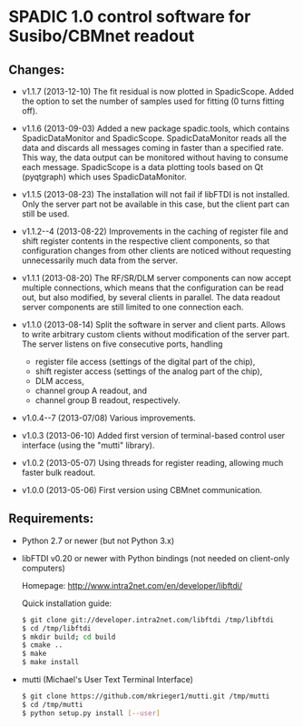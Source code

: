 # SPADIC 1.0 control software for Susibo/CBMnet readout

## Changes:

* v1.1.7 (2013-12-10)
  The fit residual is now plotted in SpadicScope. Added the option to set
  the number of samples used for fitting (0 turns fitting off).

* v1.1.6 (2013-09-03)
  Added a new package spadic.tools, which contains SpadicDataMonitor and
  SpadicScope. SpadicDataMonitor reads all the data and discards all
  messages coming in faster than a specified rate. This way, the data
  output can be monitored without having to consume each message.
  SpadicScope is a data plotting tools based on Qt (pyqtgraph) which uses
  SpadicDataMonitor.

* v1.1.5 (2013-08-23)
  The installation will not fail if libFTDI is not installed. Only the
  server part not be available in this case, but the client part can still
  be used.

* v1.1.2--4 (2013-08-22)
  Improvements in the caching of register file and shift register contents
  in the respective client components, so that configuration changes from
  other clients are noticed without requesting unnecessarily much data
  from the server.

* v1.1.1 (2013-08-20)
  The RF/SR/DLM server components can now accept multiple connections,
  which means that the configuration can be read out, but also modified,
  by several clients in parallel. The data readout server components are
  still limited to one connection each.

* v1.1.0 (2013-08-14)
  Split the software in server and client parts. Allows to write arbitrary
  custom clients without modification of the server part. The server
  listens on five consecutive ports, handling
  - register file access (settings of the digital part of the chip),
  - shift register access (settings of the analog part of the chip),
  - DLM access,
  - channel group A readout, and
  - channel group B readout, respectively.

* v1.0.4--7 (2013-07/08)
  Various improvements.

* v1.0.3 (2013-06-10)
  Added first version of terminal-based control user interface (using
  the "mutti" library).

* v1.0.2 (2013-05-07)
  Using threads for register reading, allowing much faster bulk readout.

* v1.0.0 (2013-05-06)
  First version using CBMnet communication.


## Requirements:

* Python 2.7 or newer (but not Python 3.x)


* libFTDI v0.20 or newer with Python bindings
  (not needed on client-only computers)

  Homepage: http://www.intra2net.com/en/developer/libftdi/

  Quick installation guide:

  ```sh
  $ git clone git://developer.intra2net.com/libftdi /tmp/libftdi
  $ cd /tmp/libftdi
  $ mkdir build; cd build
  $ cmake ..
  $ make
  $ make install
  ```

* mutti (Michael's User Text Terminal Interface)

  ```sh
  $ git clone https://github.com/mkrieger1/mutti.git /tmp/mutti
  $ cd /tmp/mutti
  $ python setup.py install [--user]
  ```
